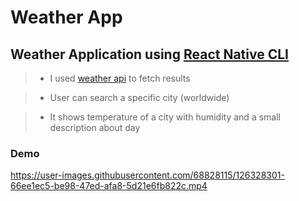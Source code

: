 # Weather App

## Weather Application using [React Native CLI](https://reactnative.dev/docs/environment-setup)

> - I used [weather api](https://openweathermap.org/) to fetch results

> - User can search a specific city (worldwide)

> - It shows temperature of a city with humidity and a small description about day

### Demo


https://user-images.githubusercontent.com/68828115/126328301-66ee1ec5-be98-47ed-afa8-5d21e6fb822c.mp4

